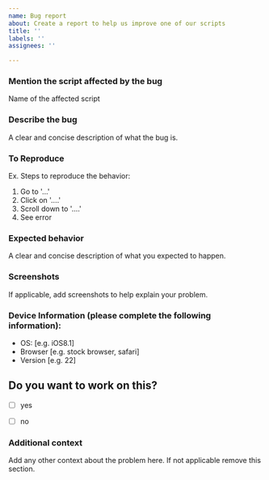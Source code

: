 ```yaml
---
name: Bug report
about: Create a report to help us improve one of our scripts
title: ''
labels: ''
assignees: ''

---
```






### Mention the script affected by the bug
Name of the affected script


### Describe the bug
A clear and concise description of what the bug is.


### To Reproduce
Ex. Steps to reproduce the behavior:
1. Go to '...'
2. Click on '....'
3. Scroll down to '....'
4. See error


### Expected behavior
A clear and concise description of what you expected to happen.


### Screenshots
If applicable, add screenshots to help explain your problem.


### Device Information (please complete the following information):
 - OS: [e.g. iOS8.1]
 - Browser [e.g. stock browser, safari]
 - Version [e.g. 22]


## Do you want to work on this?
- [ ] yes
- [ ] no


### Additional context
Add any other context about the problem here. If not applicable remove this section.
